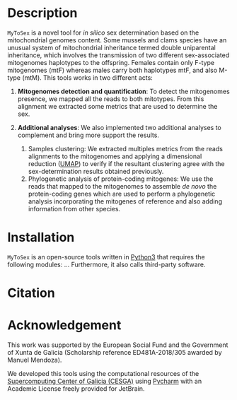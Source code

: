 # Description
`MyToSex` is  a novel tool for *in silico* sex determination based on the mitochondrial genomes content. 
Some mussels and clams species have an unusual system of mitochondrial inheritance termed double uniparental 
inheritance, which involves the transmission of two different sex-associated mitogenomes haplotypes to the offspring.
Females contain only F-type mitogenomes (mtF) whereas males carry both haplotypes mtF, and also M-type (mtM). This
tools works in two different acts:

1. **Mitogenomes detection and quantification**: To detect the mitogenomes presence, we mapped all the reads to both
    mitotypes. From this alignment we extracted some metrics that are used to determine the sex.

2. **Additional analyses**: We also implemented two additional analyses to complement and bring more support the 
   results.
   1. Samples clustering: We extracted multiples metrics from the reads alignments to the mitogenomes and applying 
      a dimensional reduction ([UMAP](https://arxiv.org/abs/1802.03426)) to verify if the resultant clustering agree 
      with the sex-determination results obtained previously.
   2. Phylogenetic analysis of protein-coding mitogenes: We use the reads that mapped to the mitogenomes to assemble
      *de novo* the protein-coding genes which are used to perform a phylogenetic analysis incorporating the mitogenes
      of reference and also adding information from other species.

# Installation
`MyToSex` is an open-source tools written in [Python3](https://www.python.org) that requires the following modules: 
... Furthermore, it also calls third-party software.

# Citation

# Acknowledgement
This work was supported by the European Social Fund and the Government of Xunta de Galicia (Scholarship reference 
ED481A-2018/305 awarded by Manuel Mendoza).

We developed this tools using the computational resources of the 
[Supercomputing Center of Galicia (CESGA)](https://www.cesga.es) using [Pycharm](https://www.jetbrains.com/pycharm/) 
with an Academic License freely provided for JetBrain.

